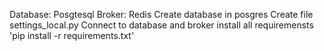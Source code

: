 Database: Posgtesql
Broker: Redis
Create database in posgres
Create file settings_local.py
Connect to database and broker
install all requiremensts 'pip install -r requirements.txt'